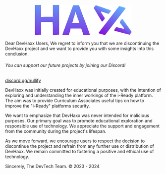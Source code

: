 <p align="center">
<a href="https://discord.gg/nullify">
    <img alt="DevHaxx" src="https://github.com/DevTech-Services/DevHaxx/blob/main/haxx.png?raw=true"></a>

Dear DevHaxx Users,
We regret to inform you that we are discontinuing the DevHaxx project and we want to provide you with some insights into this conclusion.

<p align="center">
    <h6>You can support our future projects by joining our Discord!</h6>
    <a href="https://discord.gg/nullify">discord.gg/nullify</a>
</p>

DevHaxx was initially created for educational purposes, with the intention of exploring and understanding the inner workings of the i-Ready platform. The aim was to provide Curriculum Associates useful tips on how to improve the "i-Ready" platforms security.

We want to emphasize that DevHaxx was never intended for malicious purposes. Our primary goal was to promote educational exploration and responsible use of technology. We appreciate the support and engagement from the community during the project's lifespan.

As we move forward, we encourage users to respect the decision to discontinue the project and refrain from any further use or distribution of DevHaxx. We remain committed to fostering a positive and ethical use of technology.

Sincerely, The DevTech Team.
© 2023 - 2024

